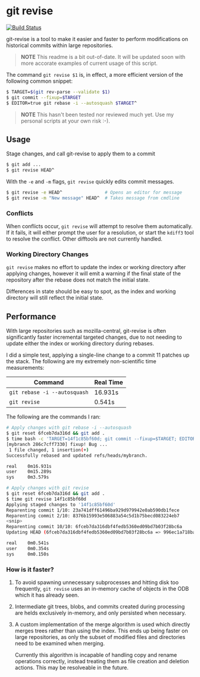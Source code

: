 # git revise
[![Build Status](https://travis-ci.org/mystor/git-revise.svg?branch=master)](https://travis-ci.org/mystor/git-revise)

git-revise is a tool to make it easier and faster to perform modifications on
historical commits within large repositories.

> **NOTE** This readme is a bit out-of-date. It will be updated soon with
> more accorate examples of current usage of this script.

The command `git revise $1` is, in effect, a more efficient version of the
following common snippet:

```bash
$ TARGET=$(git rev-parse --validate $1)
$ git commit --fixup=$TARGET
$ EDITOR=true git rebase -i --autosquash $TARGET^
```

> **NOTE** This hasn't been tested nor reviewed much yet. Use my personal
> scripts at your own risk :-).

## Usage

Stage changes, and call git-revise to apply them to a commit

```bash
$ git add ...
$ git revise HEAD^
```

With the `-e` and `-m` flags, `git revise` quickly edits commit messages.

```bash
$ git revise -e HEAD^                # Opens an editor for message
$ git revise -m "New message" HEAD^  # Takes message from cmdline
```

### Conflicts

When conflicts occur, `git revise` will attempt to resolve them
automatically. If it fails, it will either prompt the user for a resolution,
or start the `kdiff3` tool to resolve the conflict. Other difftools are not
currently handled.

### Working Directory Changes

`git revise` makes no effort to update the index or working directory after
applying changes, however it will emit a warning if the final state of the
repository after the rebase does not match the initial state.

Differences in state should be easy to spot, as the index and working
directory will still reflect the initial state.

## Performance

With large repositories such as mozilla-central, git-revise is often
significantly faster incremental targeted changes, due to not needing to
update either the index or working directory during rebases.

I did a simple test, applying a single-line change to a commit 11 patches up
the stack. The following are my extremely non-scientific time measurements:

| Command                      | Real Time |
| ---------------------------- | --------- |
| `git rebase -i --autosquash` | 16.931s   |
| `git revise`                 | 0.541s    |

The following are the commands I ran:

```bash
# Apply changes with git rebase -i --autosquash
$ git reset 6fceb7da316d && git add .
$ time bash -c 'TARGET=14f1c85bf60d; git commit --fixup=$TARGET; EDITOR=true git rebase -i --autosquash $TARGET~'
[mybranch 286c7cff7330] fixup! Bug ...
 1 file changed, 1 insertion(+)
Successfully rebased and updated refs/heads/mybranch.

real    0m16.931s
user    0m15.289s
sys     0m3.579s

# Apply changes with git revise
$ git reset 6fceb7da316d && git add .
$ time git revise 14f1c85bf60d
Applying staged changes to '14f1c85bf60d'
Reparenting commit 1/10: 23a741dff61496ba929d979942e0ab590db1fece
Reparenting commit 2/10: 8376b15993e506883a54c5d1b75becd083224eb7
<snip>
Reparenting commit 10/10: 6fceb7da316dbf4fedb5360ed09bd7b03f28bc6a
Updating HEAD (6fceb7da316dbf4fedb5360ed09bd7b03f28bc6a => 996ec1a718bad36edab0e7c1129d698d29cdcdfc)

real    0m0.541s
user    0m0.354s
sys     0m0.150s
```

### How is it faster?

1. To avoid spawning unnecessary subprocesses and hitting disk too
   frequently, `git revise` uses an in-memory cache of objects in the ODB
   which it has already seen.

2. Intermediate git trees, blobs, and commits created during processing are
   helds exclusively in-memory, and only persisted when necessary.

3. A custom implementation of the merge algorithm is used which directly
   merges trees rather than using the index. This ends up being faster on
   large repositories, as only the subset of modified files and directories
   need to be examined when merging.

   Currently this algorithm is incapable of handling copy and rename
   operations correctly, instead treating them as file creation and deletion
   actions. This may be resolveable in the future.
